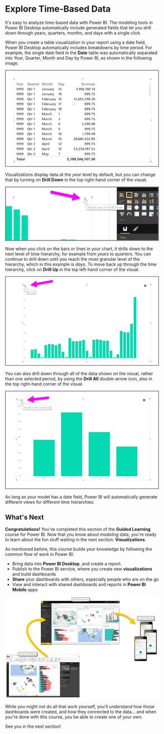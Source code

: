 <properties
   pageTitle="Explore your time-based data"
   description="Discover hierarchical drill-down tools for date fields"
   services="powerbi"
   documentationCenter=""
   authors="davidiseminger"
   manager="mblythe"
   editor=""
   tags=""
   featuredVideoId="MNAaHw4PxzE"
   featuredVideoThumb=""
   courseDuration="6m"/>

<tags
   ms.service="powerbi"
   ms.devlang="NA"
   ms.topic="article"
   ms.tgt_pltfrm="NA"
   ms.workload="powerbi"
   ms.date="02/29/2016"
   ms.author="v-jescoo"/>

# Explore Time-Based Data

It's easy to analyze time-based data with Power BI. The modeling tools in Power BI Desktop automatically include generated fields that let you drill down through years, quarters, months, and days with a single click.  

When you create a table visualization in your report using a date field, Power BI Desktop automatically includes breakdowns by time period. For example, the single date field in the **Date** table was automatically separated into Year, Quarter, Month and Day by Power BI, as shown in the following image.

![](media/powerbi-learning-2-6a-explore-time-based-data/2-6a_1.png)

Visualizations display data at the *year* level by default, but you can change that by turning on **Drill Down** in the top right-hand corner of the visual.

![](media/powerbi-learning-2-6a-explore-time-based-data/2-6a_2.png)

Now when you click on the bars or lines in your chart, it drills down to the next level of time hierarchy, for example from *years* to *quarters*. You can continue to drill down until you reach the most granular level of the hierarchy, which in this example is *days*. To move back up through the time hierarchy, click on **Drill Up** in the top left-hand corner of the visual.

![](media/powerbi-learning-2-6a-explore-time-based-data/2-6a_3.png)

You can also drill down through all of the data shown on the visual, rather than one selected period, by using the **Drill All** double-arrow icon, also in the top right-hand corner of the visual.

![](media/powerbi-learning-2-6a-explore-time-based-data/2-6a_4.png)

As long as your model has a date field, Power BI will automatically generate different views for different time hierarchies.

## What's Next

**Congratulations!** You've completed this section of the **Guided Learning** course for Power BI. Now that you know about *modeling* data, you're ready to learn about the fun stuff waiting in the next section: **Visualizations**.

As mentioned before, this course builds your knowledge by following the common flow of work in Power BI:

-   Bring data into **Power BI Desktop**, and create a report.
-   Publish to the Power BI service, where you create new **visualizations** and build dashboards
-   **Share** your dashboards with others, especially people who are on the go
-   View and interact with shared dashboards and reports in **Power BI Mobile** apps

![](media/powerbi-learning-course0-article1/c0a1_1.png)

While you might not do all that work yourself, you'll *understand* how those dashboards were created, and how they connected to the data... and when you're done with this course, you be able to create one of your own.

See you in the next section!
